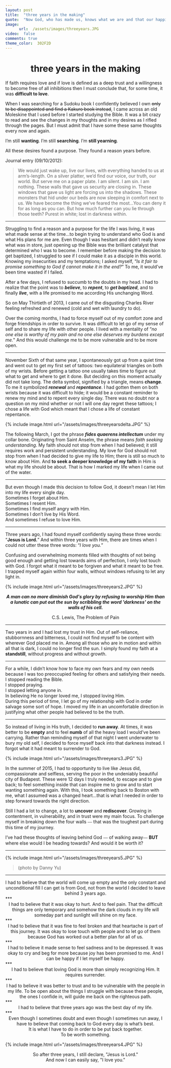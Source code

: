 ```yaml
---
layout: post
title:  "three years in the making"
quote:  "Now God, who has made us, knows what we are and that our happiness lies in Him."
image:
      url:  /assets/images/threeyears.JPG
video:  false
comments: true
theme_color:  302F2D
---
```


# <center>three years in the making</center>

If faith requires love and if love is defined as a deep trust and a willingness to become free of all inhibitions then I must conclude that, for some time, it was **difficult to love**.

When I was searching for a Sudoku book I confidently believed I own ~~only to be disappointed and find a Kakuro book instead~~, I came across an old Moleskine that I used before I started studying the Bible. It was a bit crazy to read and see the changes in my thoughts and in my desires as I rifled through the pages. But I must admit that I have some these same thoughts every now and again.

I’m still **wanting**. I’m still **searching**. I’m **still yearning**.

All these desires found a purpose. They found a reason years before.

Journal entry (09/10/2012):

> We would just wake up, live our lives, with everything handed to us at arm’s-length. On a silver platter, we’d find our voice, our truth, our world. But serve me on a paper plate. I am silent. I am sin. I am nothing. These walls that gave us security are closing in. These windows that gave us light are forcing us into the shadows. These monsters that hid under our beds are now sleeping in comfort next to us. We have become the thing we’ve feared the most…You can deny it for as long as you can. But how much further can you lie through those teeth? Purest in white; lost in darkness within.

***

Struggling to find a reason and a purpose for the life I was living, it was what made sense at the time…to begin trying to understand who God is and what His plans for me are. Even though I was hesitant and didn’t really know what was in store, just opening up the Bible was the brilliant catalyst that determined who I was to become. I remember before making the decision to get baptized, I struggled to see if I could make it as a disciple in this world. Knowing my insecurities and my temptations; I asked myself, “*Is it fair to promise something to God if cannot make it in the end?*” To me, it would’ve been time wasted if I failed. 

After a few days, I refused to succumb to the doubts in my head. I had to realize that the point was to **_believe_**, to **_repent_**, to **_get baptized_**, and to finally **_live_**, with a life promised to me according His unchanging Word.

So on May Thirtieth of 2013, I came out of the disgusting Charles River feeling refreshed and renewed (cold and wet with laundry to do).

Over the coming months, I had to force myself out of my comfort zone and forge friendships in order to survive. It was difficult to let go of my sense of self and to share my life with other people. I lived with a mentality of “*no one else is worthy of my pain and no one else deserves my burdens except me.*" And this would challenge me to be more vulnerable and to be more open.

***

November Sixth of that same year, I spontaneously got up from a quiet time and went out to get my first set of tattoos: two equilateral triangles on both of my wrists. Before getting a tattoo one usually takes time to figure out what to get and where to get it done. But deciding on this moment actually did not take long. The delta symbol, signified by a triangle, means **change**. To me it symbolized **_renewal_** and **_repentance_**. I had gotten them on both wrists because it was difficult to hide; it would be a constant reminder to renew my mind and to repent every single day. There was no doubt nor a question on my mind whether or not I will one day regret these tattoos; I chose a life with God which meant that I chose a life of constant repentance.

{% include image.html url="/assets/images/threeyearsdelta.JPG" %}

The following March, I got the phrase **_fides quaerens intellectum_** under my collar bone. Originating from Saint Anselm, the phrase means _faith seeking understanding_. My faith should not stop from when I had believed; it still requires work and persistent understanding. My love for God should not stop from when I had decided to give my life to Him; there is still so much to know about Him. And **to seek a deeper knowledge of my faith** in Him is what my life should be about. That is how I marked my life when I came out of the water.

***

But even though I made this decision to follow God, it doesn’t mean I let Him into my life every single day.  
   Sometimes I forget about Him.  
   Sometimes I resent Him.  
   Sometimes I find myself angry with Him.  
   Sometimes I don’t live by His Word.  
   And sometimes I refuse to love Him.  

***

Three years ago, I had found myself confidently saying these three words: “**Jesus is Lord.**” And within three years with Him, there are times when I could not utter these three words: “*I love you.*”

Confusing and overwhelming moments filled with thoughts of not being good enough and getting lost towards aims of perfection, I only lost touch with God. I forgot what it meant to be forgiven and what it meant to be free. I trapped myself again within four walls, without windows refusing to let any light in.


{% include image.html url="/assets/images/threeyears2.JPG" %}


**_<center>A man can no more diminish God's glory by refusing to worship Him than a lunatic can put out the sun by scribbling the word 'darkness' on the walls of his cell.</center>_**  
<center>C.S. Lewis, The Problem of Pain</center>

***

Two years in and I had lost my trust in Him. Out of self-reliance, stubbornness and bitterness, I could not find myself to be content with wherever God placed me in. Among all those who are in motion and within all that is dark, I could no longer find the sun. I simply found my faith at a **standstill**, without progress and without growth.

***

For a while, I didn’t know how to face my own fears and my own needs because I was too preoccupied feeling for others and satisfying their needs.  
   I stopped reading the Bible.  
   I stopped praying.  
   I stopped letting anyone in.  
   In believing He no longer loved me, I stopped loving Him.  
During this period of time, I let go of my relationship with God in order salvage some sort of hope. I moved my life in an uncomfortable direction in justifying what other people had believed to be the truth.

***

So instead of living in His truth, I decided to **run away**. At times, it was better to be **empty** and to feel **numb** of all the heavy load I would’ve been carrying. Rather than reminding myself of that night I went underwater to bury my old self, I decided to force myself back into that darkness instead. I forgot what it had meant to surrender to God.

{% include image.html url="/assets/images/threeyears3.JPG" %}

In the summer of 2015, I had to opportunity to live like Jesus did, compassionate and selfless, serving the poor in the undeniably beautiful city of Budapest. These were 12 days I truly needed, to escape and to give back; to feel something inside that can inspire me to grow and to start wanting something again. With this, I took something back to Boston with me, what I assumed was a changed heart…that is what I needed in order to step forward towards the right direction.

Still I had a lot to change, a lot to **uncover** and **rediscover**. Growing in contentment, in vulnerability, and in trust were my main focus. To challenge myself in breaking down the four walls ⎯⎯ that was the toughest part during this time of my journey.

I’ve had these thoughts of leaving behind God ⎯⎯ of walking away⎯⎯ **BUT** where else would I be heading towards? And would it be worth it?

***

{% include image.html url="/assets/images/threeyears5.JPG" %}
> (photo by Danny Yu)

***

<center>I had to believe that the world will come up empty and the only constant and unconditional fill I can get is from God, not from the world I decided to leave behind 3 years ago.</center>
***
<center>I had to believe that it was okay to hurt. And to feel pain. That the difficult things are only temporary and somehow the dark clouds in my life will someday part and sunlight will shine on my face.</center>
***
<center>I had to believe that it was fine to feel broken and that heartache is part of this journey. It was okay to lose touch with people and to let go of them because God has worked out a better plan for all of us.</center>
***
<center>I had to believe it made sense to feel sadness and to be depressed. It was okay to cry and beg for more because joy has been promised to me. And I can be happy if I let myself be happy.</center>
***
<center>I had to believe that loving God is more than simply recognizing Him. It requires surrender.</center>
***
<center>I had to believe it was better to trust and to be vulnerable with the people in my life. To be open about the things I struggle with because these people, the ones I confide in, will guide me back on the righteous path.</center>
***
<center>I had to believe that three years ago was the best day of my life.</center>
***
<center>Even though I sometimes doubt and even though I sometimes run away, I have to believe that coming back to God every day is what’s best.</center>  
   <center>It is what I have to do in order to be put back together.</center>  
   <center>To be worth something.</center>  

{% include image.html url="/assets/images/threeyears4.JPG" %}  

<center>So after three years, I still declare, "Jesus is Lord."</center>  
   <center>And now I can easily say, "I love you."</center>  
